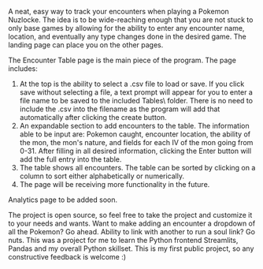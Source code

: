 A neat, easy way to track your encounters when playing a Pokemon Nuzlocke. The idea is to be wide-reaching enough that you are not stuck to only base games by allowing for the ability to enter any encounter name, location, and eventually any type changes done 
in the desired game. The landing page can place you on the other pages.

The Encounter Table page is the main piece of the program. The page includes:
1. At the top is the ability to select a .csv file to load or save. If you click save without selecting a file, a text prompt will appear for you to enter a file name to be saved to the included Tables\ folder. 
    There is no need to include the .csv into the filename as the program will add that automatically after clicking the create button.
2. An expandable section to add encounters to the table. The information able to be input are: Pokemon caught, encounter location, the ability of the mon, the mon's nature, and fields for each IV of the mon going from 0-31. After filling in all desired information, clicking
    the Enter button will add the full entry into the table.
3. The table shows all encounters. The table can be sorted by clicking on a column to sort either alphabetically or numerically.
4. The page will be receiving more functionality in the future.

Analytics page to be added soon.


The project is open source, so feel free to take the project and customize it to your needs and wants. Want to make adding an encounter a dropdown of all the Pokemon? Go ahead. Ability to link with another to run a soul link? Go nuts. This was a project for me to learn
the Python frontend Streamlits, Pandas and my overall Python skillset. This is my first public project, so any constructive feedback is welcome :)
